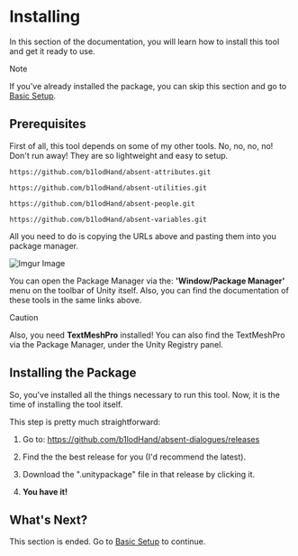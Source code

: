 # Installing

In this section of the documentation, you will learn how to install this tool and get it ready to use.

>[!NOTE]
>If you've already installed the package, you can skip this section and go to [Basic Setup](https://b1lodhand.github.io/absent-dialogues/docs/introduction/basic-setup.html).

## Prerequisites
First of all, this tool depends on some of my other tools. No, no, no, no! Don't run away! They are so lightweight and easy to setup.

```
https://github.com/b1lodHand/absent-attributes.git
```
```
https://github.com/b1lodHand/absent-utilities.git
```
```
https://github.com/b1lodHand/absent-people.git
```
```
https://github.com/b1lodHand/absent-variables.git
```
All you need to do is copying the URLs above and pasting them into you package manager.

![Imgur Image](https://imgur.com/cX3OF72.png)

You can open the Package Manager via the: **'Window/Package Manager'** menu on the toolbar of Unity itself. Also, you can find the documentation of these tools in the same links above.

>[!CAUTION]
> Also, you need **TextMeshPro** installed! You can also find the TextMeshPro via the Package Manager, under the Unity Registry panel.

## Installing the Package
So, you've installed all the things necessary to run this tool. Now, it is the time of installing the tool itself.

This step is pretty much straightforward:

1. Go to: https://github.com/b1lodHand/absent-dialogues/releases

2. Find the the best release for you (I'd recommend the latest).

3. Download the ".unitypackage" file in that release by clicking it.

4. **You have it!**

## What's Next?

This section is ended. Go to [Basic Setup](https://b1lodhand.github.io/absent-dialogues/docs/introduction/basic-setup.html) to continue.